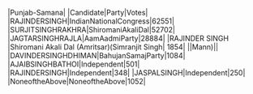  
|Punjab-Samana|
|Candidate|Party|Votes|
|RAJINDERSINGH|IndianNationalCongress|62551|
|SURJITSINGHRAKHRA|ShiromaniAkaliDal|52702|
|JAGTARSINGHRAJLA|AamAadmiParty|28884|
|RAJINDER SINGH       |Shiromani Akali Dal (Amritsar)(Simranjit Singh| 1854|
||Mann)||
|DAVINDERSINGHDHIMAN|BahujanSamajParty|1084|
|AJAIBSINGHBATHOI|Independent|501|
|RAJINDERSINGH|Independent|348|
|JASPALSINGH|Independent|250|
|NoneoftheAbove|NoneoftheAbove|1052|
